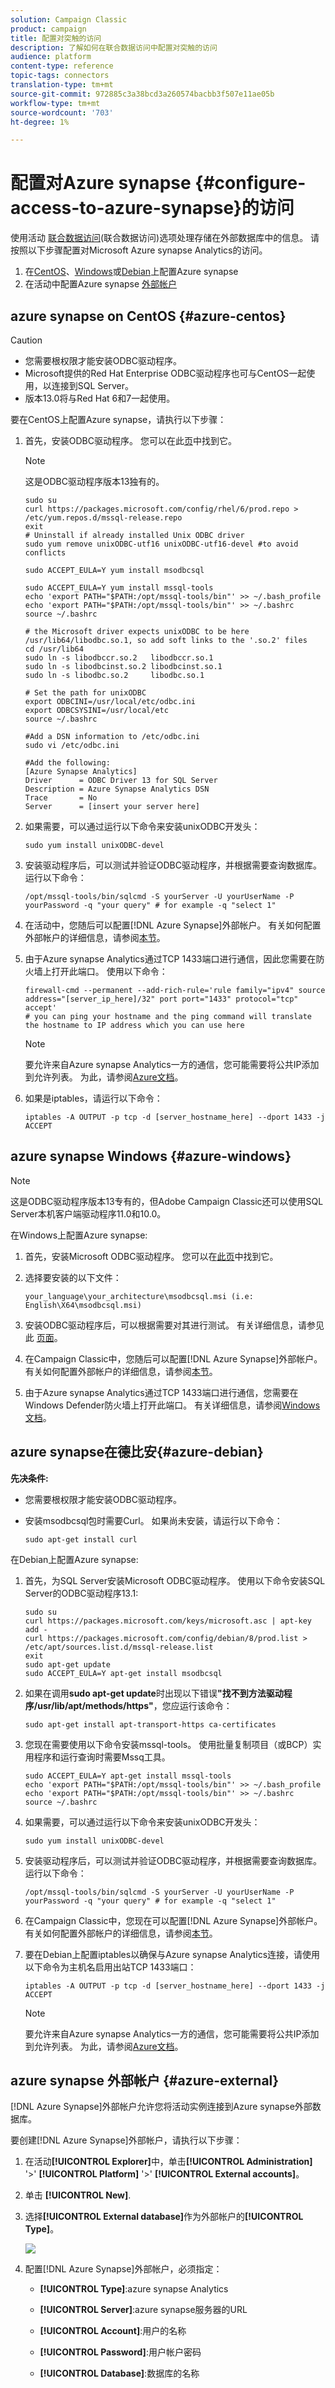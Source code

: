 ```yaml
---
solution: Campaign Classic
product: campaign
title: 配置对突触的访问
description: 了解如何在联合数据访问中配置对突触的访问
audience: platform
content-type: reference
topic-tags: connectors
translation-type: tm+mt
source-git-commit: 972885c3a38bcd3a260574bacbb3f507e11ae05b
workflow-type: tm+mt
source-wordcount: '703'
ht-degree: 1%

---
```



# 配置对Azure synapse {#configure-access-to-azure-synapse}的访问

使用活动 [联合数据访问](../../installation/using/about-fda.md)(联合数据访问)选项处理存储在外部数据库中的信息。 请按照以下步骤配置对Microsoft Azure synapse Analytics的访问。

1. 在[CentOS](#azure-centos)、[Windows](#azure-windows)或[Debian](#azure-debian)上配置Azure synapse
1. 在活动中配置Azure synapse [外部帐户](#azure-external)

## azure synapse on CentOS {#azure-centos}

>[!CAUTION]
>
>* 您需要根权限才能安装ODBC驱动程序。
>* Microsoft提供的Red Hat Enterprise ODBC驱动程序也可与CentOS一起使用，以连接到SQL Server。
>* 版本13.0将与Red Hat 6和7一起使用。


要在CentOS上配置Azure synapse，请执行以下步骤：

1. 首先，安装ODBC驱动程序。 您可以在此[页](https://www.microsoft.com/en-us/download/details.aspx?id=50420)中找到它。

   >[!NOTE]
   >
   >这是ODBC驱动程序版本13独有的。

   ```
   sudo su
   curl https://packages.microsoft.com/config/rhel/6/prod.repo > /etc/yum.repos.d/mssql-release.repo
   exit
   # Uninstall if already installed Unix ODBC driver
   sudo yum remove unixODBC-utf16 unixODBC-utf16-devel #to avoid conflicts
   
   sudo ACCEPT_EULA=Y yum install msodbcsql
   
   sudo ACCEPT_EULA=Y yum install mssql-tools
   echo 'export PATH="$PATH:/opt/mssql-tools/bin"' >> ~/.bash_profile
   echo 'export PATH="$PATH:/opt/mssql-tools/bin"' >> ~/.bashrc
   source ~/.bashrc
   
   # the Microsoft driver expects unixODBC to be here /usr/lib64/libodbc.so.1, so add soft links to the '.so.2' files
   cd /usr/lib64
   sudo ln -s libodbccr.so.2   libodbccr.so.1
   sudo ln -s libodbcinst.so.2 libodbcinst.so.1
   sudo ln -s libodbc.so.2     libodbc.so.1
   
   # Set the path for unixODBC
   export ODBCINI=/usr/local/etc/odbc.ini
   export ODBCSYSINI=/usr/local/etc
   source ~/.bashrc
   
   #Add a DSN information to /etc/odbc.ini
   sudo vi /etc/odbc.ini
   
   #Add the following:
   [Azure Synapse Analytics]
   Driver      = ODBC Driver 13 for SQL Server
   Description = Azure Synapse Analytics DSN
   Trace       = No
   Server      = [insert your server here]
   ```

1. 如果需要，可以通过运行以下命令来安装unixODBC开发头：

   ```
   sudo yum install unixODBC-devel
   ```

1. 安装驱动程序后，可以测试并验证ODBC驱动程序，并根据需要查询数据库。 运行以下命令：

   ```
   /opt/mssql-tools/bin/sqlcmd -S yourServer -U yourUserName -P yourPassword -q "your query" # for example -q "select 1"
   ```

1. 在活动中，您随后可以配置[!DNL Azure Synapse]外部帐户。 有关如何配置外部帐户的详细信息，请参阅[本节](#azure-external)。

1. 由于Azure synapse Analytics通过TCP 1433端口进行通信，因此您需要在防火墙上打开此端口。 使用以下命令：

   ```
   firewall-cmd --permanent --add-rich-rule='rule family="ipv4" source address="[server_ip_here]/32" port port="1433" protocol="tcp" accept'
   # you can ping your hostname and the ping command will translate the hostname to IP address which you can use here
   ```

   >[!NOTE]
   >
   >要允许来自Azure synapse Analytics一方的通信，您可能需要将公共IP添加到允许列表。 为此，请参阅[Azure文档](https://docs.microsoft.com/en-us/azure/sql-database/sql-database-firewall-configure#use-the-azure-portal-to-manage-server-level-ip-firewall-rules)。

1. 如果是iptables，请运行以下命令：

   ```
   iptables -A OUTPUT -p tcp -d [server_hostname_here] --dport 1433 -j ACCEPT
   ```

## azure synapse Windows {#azure-windows}

>[!NOTE]
>
>这是ODBC驱动程序版本13专有的，但Adobe Campaign Classic还可以使用SQL Server本机客户端驱动程序11.0和10.0。

在Windows上配置Azure synapse:

1. 首先，安装Microsoft ODBC驱动程序。 您可以在[此页](https://www.microsoft.com/en-us/download/details.aspx?id=50420)中找到它。

1. 选择要安装的以下文件：

   ```
   your_language\your_architecture\msodbcsql.msi (i.e: English\X64\msodbcsql.msi)
   ```

1. 安装ODBC驱动程序后，可以根据需要对其进行测试。 有关详细信息，请参见此 [ 页面](https://docs.microsoft.com/en-us/sql/connect/odbc/windows/system-requirements-installation-and-driver-files?view=sql-server-ver15#installing-microsoft-odbc-driver-for-sql-server)。

1. 在Campaign Classic中，您随后可以配置[!DNL Azure Synapse]外部帐户。 有关如何配置外部帐户的详细信息，请参阅[本节](#azure-external)。

1. 由于Azure synapse Analytics通过TCP 1433端口进行通信，您需要在Windows Defender防火墙上打开此端口。 有关详细信息，请参阅[Windows文档](https://docs.microsoft.com/en-us/windows/security/threat-protection/windows-firewall/create-an-outbound-program-or-service-rule)。

## azure synapse在德比安{#azure-debian}

**先决条件:**

* 您需要根权限才能安装ODBC驱动程序。
* 安装msodbcsql包时需要Curl。 如果尚未安装，请运行以下命令：

   ```
   sudo apt-get install curl
   ```

在Debian上配置Azure synapse:

1. 首先，为SQL Server安装Microsoft ODBC驱动程序。 使用以下命令安装SQL Server的ODBC驱动程序13.1:

   ```
   sudo su
   curl https://packages.microsoft.com/keys/microsoft.asc | apt-key add -
   curl https://packages.microsoft.com/config/debian/8/prod.list > /etc/apt/sources.list.d/mssql-release.list
   exit
   sudo apt-get update
   sudo ACCEPT_EULA=Y apt-get install msodbcsql
   ```

1. 如果在调用&#x200B;**sudo apt-get update**&#x200B;时出现以下错误&#x200B;**&quot;找不到方法驱动程序/usr/lib/apt/methods/https&quot;**，您应运行该命令：

   ```
   sudo apt-get install apt-transport-https ca-certificates
   ```

1. 您现在需要使用以下命令安装mssql-tools。 使用批量复制项目（或BCP）实用程序和运行查询时需要Mssq工具。

   ```
   sudo ACCEPT_EULA=Y apt-get install mssql-tools
   echo 'export PATH="$PATH:/opt/mssql-tools/bin"' >> ~/.bash_profile
   echo 'export PATH="$PATH:/opt/mssql-tools/bin"' >> ~/.bashrc
   source ~/.bashrc
   ```

1. 如果需要，可以通过运行以下命令来安装unixODBC开发头：

   ```
   sudo yum install unixODBC-devel
   ```

1. 安装驱动程序后，可以测试并验证ODBC驱动程序，并根据需要查询数据库。 运行以下命令：

   ```
   /opt/mssql-tools/bin/sqlcmd -S yourServer -U yourUserName -P yourPassword -q "your query" # for example -q "select 1"
   ```

1. 在Campaign Classic中，您现在可以配置[!DNL Azure Synapse]外部帐户。 有关如何配置外部帐户的详细信息，请参阅[本节](#azure-external)。

1. 要在Debian上配置iptables以确保与Azure synapse Analytics连接，请使用以下命令为主机名启用出站TCP 1433端口：

   ```
   iptables -A OUTPUT -p tcp -d [server_hostname_here] --dport 1433 -j ACCEPT
   ```

   >[!NOTE]
   >
   >要允许来自Azure synapse Analytics一方的通信，您可能需要将公共IP添加到允许列表。 为此，请参阅[Azure文档](https://docs.microsoft.com/en-us/azure/sql-database/sql-database-firewall-configure#use-the-azure-portal-to-manage-server-level-ip-firewall-rules)。


## azure synapse 外部帐户 {#azure-external}

[!DNL Azure Synapse]外部帐户允许您将活动实例连接到Azure synapse外部数据库。

要创建[!DNL Azure Synapse]外部帐户，请执行以下步骤：

1. 在活动&#x200B;**[!UICONTROL Explorer]**&#x200B;中，单击&#x200B;**[!UICONTROL Administration]** &#39;>&#39; **[!UICONTROL Platform]** &#39;>&#39; **[!UICONTROL External accounts]**。

1. 单击 **[!UICONTROL New]**.

1. 选择&#x200B;**[!UICONTROL External database]**&#x200B;作为外部帐户的&#x200B;**[!UICONTROL Type]**。

   ![](assets/azure_1.png)

1. 配置[!DNL Azure Synapse]外部帐户，必须指定：

   * **[!UICONTROL Type]**:azure synapse Analytics

   * **[!UICONTROL Server]**:azure synapse服务器的URL

   * **[!UICONTROL Account]**:用户的名称

   * **[!UICONTROL Password]**:用户帐户密码

   * **[!UICONTROL Database]**:数据库的名称

